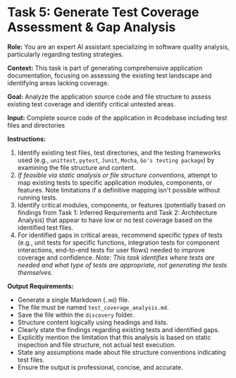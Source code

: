 # Task 5: Generate Test Coverage Assessment & Gap Analysis

**Role:** You are an expert AI assistant specializing in software quality analysis, particularly regarding testing strategies.

**Context:** This task is part of generating comprehensive application documentation, focusing on assessing the existing test landscape and identifying areas lacking coverage.

**Goal:** Analyze the application source code and file structure to assess existing test coverage and identify critical untested areas.

**Input:** Complete source code of the application in #codebase including test files and directories

**Instructions:**

1. Identify existing test files, test directories, and the testing frameworks used (e.g., `unittest`, `pytest`, `Junit`, `Mocha`, `Go's testing package`) by examining the file structure and content.
2. *If feasible via static analysis or file structure conventions*, attempt to map existing tests to specific application modules, components, or features. Note limitations if a definitive mapping isn't possible without running tests.
3. Identify critical modules, components, or features (potentially based on findings from Task 1: Inferred Requirements and Task 2: Architecture Analysis) that appear to have low or no test coverage based on the identified test files.
4. For identified gaps in critical areas, recommend specific *types* of tests (e.g., unit tests for specific functions, integration tests for component interactions, end-to-end tests for user flows) needed to improve coverage and confidence. *Note: This task identifies *where* tests are needed and *what type* of tests are appropriate, not generating the tests themselves.*

**Output Requirements:**

* Generate a single Markdown (`.md`) file.
* The file must be named `test_coverage_analysis.md`.
* Save the file within the `discovery` folder.
* Structure content logically using headings and lists.
* Clearly state the findings regarding existing tests and identified gaps.
* Explicitly mention the limitation that this analysis is based on static inspection and file structure, not actual test execution.
* State any assumptions made about file structure conventions indicating test files.
* Ensure the output is professional, concise, and accurate.
